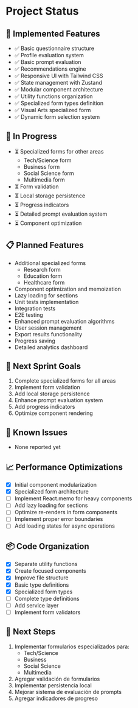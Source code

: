 # Project Status

## 🚀 Implemented Features
- ✅ Basic questionnaire structure
- ✅ Profile evaluation system
- ✅ Basic prompt evaluation
- ✅ Recommendations engine
- ✅ Responsive UI with Tailwind CSS
- ✅ State management with Zustand
- ✅ Modular component architecture
- ✅ Utility functions organization
- ✅ Specialized form types definition
- ✅ Visual Arts specialized form
- ✅ Dynamic form selection system

## 🔄 In Progress
- ⏳ Specialized forms for other areas
  - Tech/Science form
  - Business form
  - Social Science form
  - Multimedia form
- ⏳ Form validation
- ⏳ Local storage persistence
- ⏳ Progress indicators
- ⏳ Detailed prompt evaluation system
- ⏳ Component optimization

## 📋 Planned Features
- Additional specialized forms
  - Research form
  - Education form
  - Healthcare form
- Component optimization and memoization
- Lazy loading for sections
- Unit tests implementation
- Integration tests
- E2E testing
- Enhanced prompt evaluation algorithms
- User session management
- Export results functionality
- Progress saving
- Detailed analytics dashboard

## 🎯 Next Sprint Goals
1. Complete specialized forms for all areas
2. Implement form validation
3. Add local storage persistence
4. Enhance prompt evaluation system
5. Add progress indicators
6. Optimize component rendering

## 🐛 Known Issues
- None reported yet

## 📈 Performance Optimizations
- [x] Initial component modularization
- [x] Specialized form architecture
- [ ] Implement React.memo for heavy components
- [ ] Add lazy loading for sections
- [ ] Optimize re-renders in form components
- [ ] Implement proper error boundaries
- [ ] Add loading states for async operations

## 📦 Code Organization
- [x] Separate utility functions
- [x] Create focused components
- [x] Improve file structure
- [x] Basic type definitions
- [x] Specialized form types
- [ ] Complete type definitions
- [ ] Add service layer
- [ ] Implement form validators

## 🔄 Next Steps
1. Implementar formularios especializados para:
   - Tech/Science
   - Business
   - Social Science
   - Multimedia
2. Agregar validación de formularios
3. Implementar persistencia local
4. Mejorar sistema de evaluación de prompts
5. Agregar indicadores de progreso